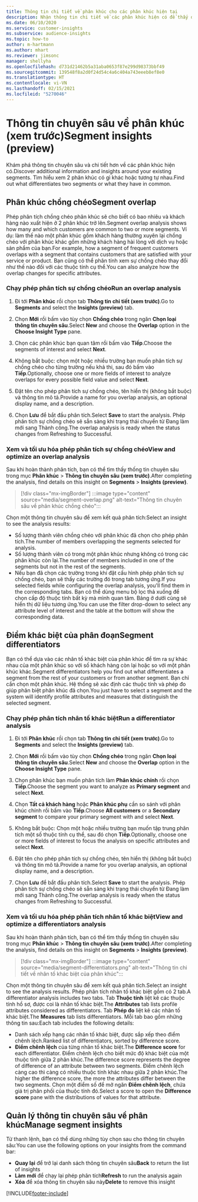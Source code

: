 ```yaml
---
title: Thông tin chi tiết về phân khúc cho các phân khúc hiện tại
description: Nhận thông tin chi tiết về các phân khúc hiện có để thấy điểm khác biệt và điểm chung.
ms.date: 06/10/2020
ms.service: customer-insights
ms.subservice: audience-insights
ms.topic: how-to
author: m-hartmann
ms.author: mhart
ms.reviewer: jimsonc
manager: shellyha
ms.openlocfilehash: d731d21462b5a31aba0653f87e299d98373bbf49
ms.sourcegitcommit: 139548f8a2d0f24d54c4a6c404a743eeeb8ef8e0
ms.translationtype: HT
ms.contentlocale: vi-VN
ms.lasthandoff: 02/15/2021
ms.locfileid: "5270046"
---
```

# <a name="segment-insights-preview"></a><span data-ttu-id="5359d-103">Thông tin chuyên sâu về phân khúc (xem trước)</span><span class="sxs-lookup"><span data-stu-id="5359d-103">Segment insights (preview)</span></span>

<span data-ttu-id="5359d-104">Khám phá thông tin chuyên sâu và chi tiết hơn về các phân khúc hiện có.</span><span class="sxs-lookup"><span data-stu-id="5359d-104">Discover additional information and insights around your existing segments.</span></span> <span data-ttu-id="5359d-105">Tìm hiểu xem 2 phân khúc có gì khác hoặc tương tự nhau.</span><span class="sxs-lookup"><span data-stu-id="5359d-105">Find out what differentiates two segments or what they have in common.</span></span>

## <a name="segment-overlap"></a><span data-ttu-id="5359d-106">Phân khúc chồng chéo</span><span class="sxs-lookup"><span data-stu-id="5359d-106">Segment overlap</span></span>

<span data-ttu-id="5359d-107">Phép phân tích chồng chéo phân khúc sẽ cho biết có bao nhiêu và khách hàng nào xuất hiện ở 2 phân khúc trở lên.</span><span class="sxs-lookup"><span data-stu-id="5359d-107">Segment overlap analysis shows how many and which customers are common to two or more segments.</span></span> <span data-ttu-id="5359d-108">Ví dụ: làm thế nào một phân khúc gồm khách hàng thường xuyên lại chồng chéo với phân khúc khác gồm những khách hàng hài lòng với dịch vụ hoặc sản phẩm của bạn.</span><span class="sxs-lookup"><span data-stu-id="5359d-108">For example, how a segment of frequent customers overlaps with a segment that contains customers that are satisfied with your service or product.</span></span>
<span data-ttu-id="5359d-109">Bạn cũng có thể phân tính xem sự chồng chéo thay đổi như thế nào đối với các thuộc tính cụ thể.</span><span class="sxs-lookup"><span data-stu-id="5359d-109">You can also analyze how the overlap changes for specific attributes.</span></span>

### <a name="run-an-overlap-analysis"></a><span data-ttu-id="5359d-110">Chạy phép phân tích sự chồng chéo</span><span class="sxs-lookup"><span data-stu-id="5359d-110">Run an overlap analysis</span></span>

1. <span data-ttu-id="5359d-111">Đi tới **Phân khúc** rồi chọn tab **Thông tin chi tiết (xem trước)**.</span><span class="sxs-lookup"><span data-stu-id="5359d-111">Go to **Segments** and select the **Insights (preview)** tab.</span></span>

1. <span data-ttu-id="5359d-112">Chọn **Mới** rồi bấm vào tùy chọn **Chồng chéo** trong ngăn **Chọn loại thông tin chuyên sâu**.</span><span class="sxs-lookup"><span data-stu-id="5359d-112">Select **New** and choose the **Overlap** option in the **Choose Insight Type** pane.</span></span>

1. <span data-ttu-id="5359d-113">Chọn các phân khúc bạn quan tâm rồi bấm vào **Tiếp**.</span><span class="sxs-lookup"><span data-stu-id="5359d-113">Choose the segments of interest and select **Next**.</span></span>

1. <span data-ttu-id="5359d-114">Không bắt buộc: chọn một hoặc nhiều trường bạn muốn phân tích sự chồng chéo cho từng trường nếu khả thi, sau đó bấm vào **Tiếp**.</span><span class="sxs-lookup"><span data-stu-id="5359d-114">Optionally, choose one or more fields of interest to analyze overlaps for every possible field value and select **Next**.</span></span>

1. <span data-ttu-id="5359d-115">Đặt tên cho phép phân tích sự chồng chéo, tên hiển thị (không bắt buộc) và thông tin mô tả.</span><span class="sxs-lookup"><span data-stu-id="5359d-115">Provide a name for you overlap analysis, an optional display name, and a description.</span></span>

1. <span data-ttu-id="5359d-116">Chọn **Lưu** để bắt đầu phân tích.</span><span class="sxs-lookup"><span data-stu-id="5359d-116">Select **Save** to start the analysis.</span></span> <span data-ttu-id="5359d-117">Phép phân tích sự chồng chéo sẽ sẵn sàng khi trạng thái chuyển từ Đang làm mới sang Thành công.</span><span class="sxs-lookup"><span data-stu-id="5359d-117">The overlap analysis is ready when the status changes from Refreshing to Successful.</span></span>

### <a name="view-and-optimize-an-overlap-analysis"></a><span data-ttu-id="5359d-118">Xem và tối ưu hóa phép phân tích sự chồng chéo</span><span class="sxs-lookup"><span data-stu-id="5359d-118">View and optimize an overlap analysis</span></span>

<span data-ttu-id="5359d-119">Sau khi hoàn thành phân tích, bạn có thể tìm thấy thống tin chuyên sâu trong mục **Phân khúc** > **Thông tin chuyên sâu (xem trước)**.</span><span class="sxs-lookup"><span data-stu-id="5359d-119">After completing the analysis, find details on this insight on **Segments** > **Insights (preview)**.</span></span>

> [!div class="mx-imgBorder"]
> :::image type="content" source="media/segment-overlap.png" alt-text="Thông tin chuyên sâu về phân khúc chồng chéo":::

<span data-ttu-id="5359d-121">Chọn một thông tin chuyên sâu để xem kết quả phân tích:</span><span class="sxs-lookup"><span data-stu-id="5359d-121">Select an insight to see the analysis results:</span></span>

- <span data-ttu-id="5359d-122">Số lượng thành viên chồng chéo với phân khúc đã chọn cho phép phân tích.</span><span class="sxs-lookup"><span data-stu-id="5359d-122">The number of members overlapping the segments selected for analysis.</span></span>
- <span data-ttu-id="5359d-123">Số lượng thành viên có trong một phân khúc nhưng không có trong các phân khúc còn lại.</span><span class="sxs-lookup"><span data-stu-id="5359d-123">The number of members included in one of the segments but not in the rest of the segments.</span></span>
- <span data-ttu-id="5359d-124">Nếu bạn đã chọn các trường trong khi đặt cấu hình phép phân tích sự chồng chéo, bạn sẽ thấy các trường đó trong tab tương ứng.</span><span class="sxs-lookup"><span data-stu-id="5359d-124">If you selected fields while configuring the overlap analysis, you'll find them in the corresponding tabs.</span></span> <span data-ttu-id="5359d-125">Bạn có thể dùng menu bộ lọc thả xuống để chọn cấp độ thuộc tính bất kỳ mà mình quan tâm. Bảng ở dưới cùng sẽ hiển thị dữ liệu tương ứng.</span><span class="sxs-lookup"><span data-stu-id="5359d-125">You can use the filter drop-down to select any attribute level of interest and the table at the bottom will show the corresponding data.</span></span>

## <a name="segment-differentiators"></a><span data-ttu-id="5359d-126">Điểm khác biệt của phân đoạn</span><span class="sxs-lookup"><span data-stu-id="5359d-126">Segment differentiators</span></span>

<span data-ttu-id="5359d-127">Bạn có thể dựa vào các nhân tố khác biệt của phân khúc để tìm ra sự khác nhau của một phân khúc so với số khách hàng còn lại hoặc so với một phân khúc khác.</span><span class="sxs-lookup"><span data-stu-id="5359d-127">Segment differentiators help you find out what differentiates a segment from the rest of your customers or from another segment.</span></span> <span data-ttu-id="5359d-128">Bạn chỉ cần chọn một phân khúc. Hệ thống sẽ xác định các thuộc tính và phép đo giúp phân biệt phân khúc đã chọn.</span><span class="sxs-lookup"><span data-stu-id="5359d-128">You just have to select a segment and the system will identify profile attributes and measures that distinguish the selected segment.</span></span>

### <a name="run-a-differentiator-analysis"></a><span data-ttu-id="5359d-129">Chạy phép phân tích nhân tố khác biệt</span><span class="sxs-lookup"><span data-stu-id="5359d-129">Run a differentiator analysis</span></span>

1. <span data-ttu-id="5359d-130">Đi tới **Phân khúc** rồi chọn tab **Thông tin chi tiết (xem trước)**.</span><span class="sxs-lookup"><span data-stu-id="5359d-130">Go to **Segments** and select the **Insights (preview)** tab.</span></span>

1. <span data-ttu-id="5359d-131">Chọn **Mới** rồi bấm vào tùy chọn **Chồng chéo** trong ngăn **Chọn loại thông tin chuyên sâu**.</span><span class="sxs-lookup"><span data-stu-id="5359d-131">Select **New** and choose the **Overlap** option in the **Choose Insight Type** pane.</span></span>

1. <span data-ttu-id="5359d-132">Chọn phân khúc bạn muốn phân tích làm **Phân khúc chính** rồi chọn **Tiếp**.</span><span class="sxs-lookup"><span data-stu-id="5359d-132">Choose the segment you want to analyze as **Primary segment** and select **Next**.</span></span>

1. <span data-ttu-id="5359d-133">Chọn **Tất cả khách hàng** hoặc **Phân khúc phụ** cần so sánh với phân khúc chính rồi bấm vào **Tiếp**.</span><span class="sxs-lookup"><span data-stu-id="5359d-133">Choose **All customers** or a **Secondary segment** to compare your primary segment with and select **Next**.</span></span>

1. <span data-ttu-id="5359d-134">Không bắt buộc: Chọn một hoặc nhiều trường bạn muốn tập trung phân tích một số thuộc tính cụ thể, sau đó chọn **Tiếp**.</span><span class="sxs-lookup"><span data-stu-id="5359d-134">Optionally, choose one or more fields of interest to focus the analysis on specific attributes and select **Next**.</span></span>

1. <span data-ttu-id="5359d-135">Đặt tên cho phép phân tích sự chồng chéo, tên hiển thị (không bắt buộc) và thông tin mô tả.</span><span class="sxs-lookup"><span data-stu-id="5359d-135">Provide a name for you overlap analysis, an optional display name, and a description.</span></span>

1. <span data-ttu-id="5359d-136">Chọn **Lưu** để bắt đầu phân tích.</span><span class="sxs-lookup"><span data-stu-id="5359d-136">Select **Save** to start the analysis.</span></span> <span data-ttu-id="5359d-137">Phép phân tích sự chồng chéo sẽ sẵn sàng khi trạng thái chuyển từ Đang làm mới sang Thành công.</span><span class="sxs-lookup"><span data-stu-id="5359d-137">The overlap analysis is ready when the status changes from Refreshing to Successful.</span></span>

### <a name="view-and-optimize-a-differentiators-analysis"></a><span data-ttu-id="5359d-138">Xem và tối ưu hóa phép phân tích nhân tố khác biệt</span><span class="sxs-lookup"><span data-stu-id="5359d-138">View and optimize a differentiators analysis</span></span>

<span data-ttu-id="5359d-139">Sau khi hoàn thành phân tích, bạn có thể tìm thấy thống tin chuyên sâu trong mục **Phân khúc** > **Thông tin chuyên sâu (xem trước)**.</span><span class="sxs-lookup"><span data-stu-id="5359d-139">After completing the analysis, find details on this insight on **Segments** > **Insights (preview)**.</span></span>

> [!div class="mx-imgBorder"]
> :::image type="content" source="media/segment-differentiators.png" alt-text="Thông tin chi tiết về nhân tố khác biệt của phân khúc":::

<span data-ttu-id="5359d-141">Chọn một thông tin chuyên sâu để xem kết quả phân tích.</span><span class="sxs-lookup"><span data-stu-id="5359d-141">Select an insight to see the analysis results.</span></span> <span data-ttu-id="5359d-142">Phép phân tích nhân tố khác biệt gồm có 2 tab.</span><span class="sxs-lookup"><span data-stu-id="5359d-142">A differentiator analysis includes two tabs.</span></span> <span data-ttu-id="5359d-143">Tab **Thuộc tính** liệt kê các thuộc tính hồ sơ, được coi là nhân tố khác biệt.</span><span class="sxs-lookup"><span data-stu-id="5359d-143">The **Attributes** tab lists profile attributes considered as differentiators.</span></span> <span data-ttu-id="5359d-144">Tab **Phép đo** liệt kê các nhân tố khác biệt.</span><span class="sxs-lookup"><span data-stu-id="5359d-144">The **Measures** tab lists differentiators.</span></span> <span data-ttu-id="5359d-145">Mỗi tab bao gồm những thông tin sau:</span><span class="sxs-lookup"><span data-stu-id="5359d-145">Each tab includes the following details:</span></span>

- <span data-ttu-id="5359d-146">Danh sách xếp hạng các nhân tố khác biệt, được sắp xếp theo điểm chênh lệch.</span><span class="sxs-lookup"><span data-stu-id="5359d-146">Ranked list of differentiators, sorted by difference score.</span></span>
- <span data-ttu-id="5359d-147">**Điểm chênh lệch** của từng nhân tố khác biệt.</span><span class="sxs-lookup"><span data-stu-id="5359d-147">The **Difference score** for each differentiator.</span></span> <span data-ttu-id="5359d-148">Điểm chênh lệch cho biết mức độ khác biệt của một thuộc tính giữa 2 phân khúc.</span><span class="sxs-lookup"><span data-stu-id="5359d-148">The difference score represents the degree of difference of an attribute between two segments.</span></span> <span data-ttu-id="5359d-149">Điểm chênh lệch càng cao thì càng có nhiều thuộc tính khác nhau giữa 2 phân khúc.</span><span class="sxs-lookup"><span data-stu-id="5359d-149">The higher the difference score, the more the attributes differ between the two segments.</span></span> <span data-ttu-id="5359d-150">Chọn một điểm số để mở ngăn **Điểm chênh lệch**, chứa giá trị phân phối của thuộc tính đó.</span><span class="sxs-lookup"><span data-stu-id="5359d-150">Select a score to open the **Difference score** pane with the distributions of values for that attribute.</span></span>

## <a name="manage-segment-insights"></a><span data-ttu-id="5359d-151">Quản lý thông tin chuyên sâu về phân khúc</span><span class="sxs-lookup"><span data-stu-id="5359d-151">Manage segment insights</span></span>

<span data-ttu-id="5359d-152">Từ thanh lệnh, bạn có thể dùng những tùy chọn sau cho thông tin chuyên sâu:</span><span class="sxs-lookup"><span data-stu-id="5359d-152">You can use the following options on your insights from the command bar:</span></span>

- <span data-ttu-id="5359d-153">**Quay lại** để trở lại danh sách thông tin chuyên sâu</span><span class="sxs-lookup"><span data-stu-id="5359d-153">**Back** to return the list of insights</span></span>
- <span data-ttu-id="5359d-154">**Làm mới** để chạy lại phép phân tích</span><span class="sxs-lookup"><span data-stu-id="5359d-154">**Refresh** to run the analysis again</span></span>
- <span data-ttu-id="5359d-155">**Xóa** để xóa thông tin chuyên sâu này</span><span class="sxs-lookup"><span data-stu-id="5359d-155">**Delete** to remove this insight</span></span>


[!INCLUDE[footer-include](../includes/footer-banner.md)]